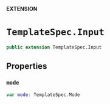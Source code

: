 **EXTENSION**

# `TemplateSpec.Input`
```swift
public extension TemplateSpec.Input
```

## Properties
### `mode`

```swift
var mode: TemplateSpec.Mode
```
